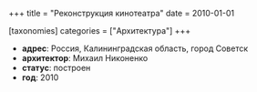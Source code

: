 +++
title = "Реконструкция кинотеатра"
date = 2010-01-01

[taxonomies]
categories = ["Архитектура"]
+++

- **адрес**: Россия, Калининградская область, город Советск
- **архитектор**: Михаил Никоненко
- **статус**: построен
- **год**: 2010
